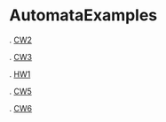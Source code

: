# AutomataExamples
. [CW2](https://zeynasip.github.io/AutomataExamples/cw2.html)

. [CW3](https://zeynasip.github.io/AutomataExamples/cw3.html)

. [HW1](https://zeynasip.github.io/AutomataExamples/hw1.html)

. [CW5](https://zeynasip.github.io/AutomataExamples/Expression.html)

. [CW6](https://zeynasip.github.io/AutomataExamples/pda.html)
